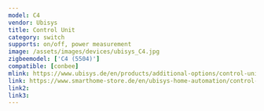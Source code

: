 ```yaml
---
model: C4
vendor: Ubisys
title: Control Unit
category: switch
supports: on/off, power measurement
image: /assets/images/devices/ubisys_C4.jpg
zigbeemodel: ['C4 (5504)']
compatible: [conbee]
mlink: https://www.ubisys.de/en/products/additional-options/control-unit-c4/
link: https://www.smarthome-store.de/en/ubisys-home-automation/control-unit-c4.html
link2: 
link3: 
---
```


